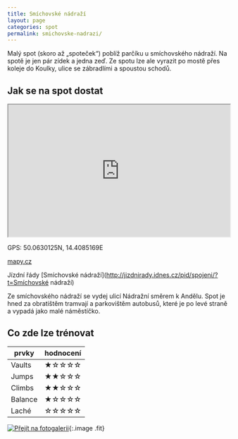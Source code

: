 ```yaml
---
title: Smíchovské nádraží
layout: page
categories: spot
permalink: smichovske-nadrazi/
---
```


Malý spot (skoro až „spoteček“) poblíž parčíku u smíchovského nádraží. Na spotě je jen pár zídek a jedna zeď. Ze spotu lze ale vyrazit po mostě přes koleje do Koulky, ulice se zábradlími a spoustou schodů.

## Jak se na spot dostat

<iframe width="100%" height="300" src="https://www.google.com/maps/embed/v1/place?zoom=14&q=50.0630125N, 14.4085169E&key=AIzaSyAZNXlZoYrkgR4P9ZNMlyukmqrnvc1hWXM"></iframe>

GPS: 50.0630125N, 14.4085169E

[mapy.cz](https://mapy.cz/s/uSlE)

Jízdní řády [Smíchovské nádraží](http://jizdnirady.idnes.cz/pid/spojeni/?t=Smíchovské nádraží)

Ze smíchovského nádraží se vydej ulicí Nádražní směrem k Andělu. Spot je hned za obratištěm tramvají a parkovištěm autobusů, které je po levé straně a vypadá jako malé náměstíčko.


## Co zde lze trénovat

|  prvky  | hodnocení |
|---------|-----------|
| Vaults  | ★☆☆☆☆     |
| Jumps   | ★★☆☆☆     |
| Climbs  | ★★☆☆☆     |
| Balance | ★☆☆☆☆     |
| Laché   | ☆☆☆☆☆     |

[![Přejít na fotogalerii](http://www.rajce.net/f1040658187/700px)](http://www.rajce.net/f1040658187){:.image .fit}


<link rel="image_src" href="https://lh3.googleusercontent.com/YG_OcQnJ4vtsVe74_5kA41fCPLQgRLZb9O17jd2mtnImYYzlPZVSfhqSyzPDrY2AoVnE6OgqsBhVsuH9DVogLtWnkWVYwvqR2H8sGrKc-ErL-vTj-NJcF1cXWYMmeGc5Xd6txgUnoJySeymb_4SfQbUGj8emDdQnlPeMHrQbiMtf4qrZ4fDUGQUqhMg9g3_cXOu8YH36TqRh-f2y2fs2JkUggsTEiJE-LStgW_dSuYvGpMC5N8wxXcg05hn0liGmC2S7Ro7eVlB_cXdZJMEwA92SeGVcTo7dPPmrUvKAF3UP2Daosgti9KKfP1g1hVpaiNUmpLR8T7C09bGQx7lvA5xm66W8NPRkqCsQ7IQvya95-Ix3zKzwFPqZ7gd4QK2Jxu7pnwoCoRxh_r_FC5s1pma_sk4whU9UzV4hWGAv0OR5s3ymOp_se4vGYFDHU_LL6pqNXlpTNc_i4iNoZAJkz1_ERVhputkopbluBY-a954dUgxfqTLIffpDAjmDgPOkp7gP3IRpNd7hz7kuYkTHK74gUqtDjmM6ueEfdRinhuBeuld9sg0sos52lYxizK961n8d=w1132-h679-no" />